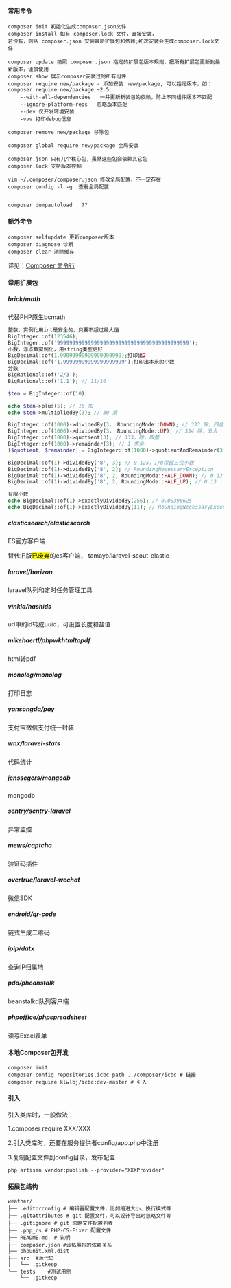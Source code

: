 #### 常用命令

```shell
composer init 初始化生成composer.json文件
composer install 如有 composer.lock 文件，直接安装，
若没有，则从 composer.json 安装最新扩展包和依赖;初次安装会生成composer.lock文件

composer update 按照 composer.json 指定的扩展包版本规则，把所有扩展包更新到最新版本，谨慎使用
composer show 展示composer安装过的所有组件
composer require new/package - 添加安装 new/package, 可以指定版本，如： composer require new/package ~2.5.
    --with-all-dependencies   一并更新新装包的依赖，防止不同组件版本不匹配
    --ignore-platform-reqs   忽略版本匹配
    --dev 仅开发环境安装
    -vvv 打印debug信息

composer remove new/package 移除包

composer global require new/package 全局安装

composer.json 只有几个核心包，虽然这些包会依赖其它包
composer.lock 支持版本控制

vim ~/.composer/composer.json 修改全局配置，不一定存在
composer config -l -g  查看全局配置


composer dumpautoload   ??
```

#### 额外命令

```shell
composer selfupdate 更新composer版本
composer diagnose 诊断
composer clear 清除缓存
```

详见：[Composer 命令行](https://docs.phpcomposer.com/03-cli.html)

#### 常用扩展包

##### brick/math

代替PHP原生bcmath

```php
整数，实例化用int是安全的，只要不超过最大值
BigInteger::of(123546);
BigInteger::of('9999999999999999999999999999999999999999999');
小数，浮点数实例化，用string类型更好
BigDecimal::of(1.99999999999999999999);打印出2
BigDecimal::of('1.99999999999999999999');打印出本来的小数
分数
BigRational::of('2/3');
BigRational::of('1.1'); // 11/10

$ten = BigInteger::of(10);

echo $ten->plus(5); // 15 加
echo $ten->multipliedBy(3); // 30 乘

BigInteger::of(1000)->dividedBy(3， RoundingMode::DOWN); // 333 除，四舍
BigInteger::of(1000)->dividedBy(3， RoundingMode::UP); // 334 除，五入
BigInteger::of(1000)->quotient(3); // 333，除，取整
BigInteger::of(1000)->remainder(3); // 1 求余
[$quotient, $remainder] = BigInteger::of(1000)->quotientAndRemainder(3);// 取整数加小数

BigDecimal::of(1)->dividedBy('8', 3); // 0.125，1/8保留三位小数
BigDecimal::of(1)->dividedBy('8', 2); // RoundingNecessaryException
BigDecimal::of(1)->dividedBy('8', 2, RoundingMode::HALF_DOWN); // 0.12
BigDecimal::of(1)->dividedBy('8', 2, RoundingMode::HALF_UP); // 0.13

有限小数
echo BigDecimal::of(1)->exactlyDividedBy(256); // 0.00390625
echo BigDecimal::of(1)->exactlyDividedBy(11); // RoundingNecessaryException
```

##### **elasticsearch/elasticsearch**

ES官方客户端

替代旧版<mark>已废弃</mark>的es客户端， tamayo/laravel-scout-elastic

##### **laravel/horizon**

laravel队列和定时任务管理工具

##### **vinkla/hashids**

url中的id转成uuid，可设置长度和盐值

##### **mikehaertl/phpwkhtmltopdf**

html转pdf

##### **monolog/monolog** 

打印日志

##### **yansongda/pay**

支付宝微信支付统一封装

##### **wnx/laravel-stats**

代码统计

##### **jenssegers/mongodb**

mongodb

##### **sentry/sentry-laravel**

异常监控

##### **mews/captcha**

验证码插件

##### **overtrue/laravel-wechat**

微信SDK

##### **endroid/qr-code**

链式生成二维码

##### **ipip/datx**

查询IP归属地

##### ~~**pda/pheanstalk**~~

beanstalkd队列客户端

##### **phpoffice/phpspreadsheet**

读写Excel表单

#### 本地Composer包开发

```shell
composer init
composer config repositories.icbc path ../composer/icbc # 链接
composer require klwlbj/icbc:dev-master # 引入

```



#### **引入**

引入类库时，一般做法：

1.composer require XXX/XXX

2.引入类库时，还要在服务提供者config/app.php中注册

3.复制配置文件到config目录，发布配置

```shell
php artisan vendor:publish --provider="XXXProvider"
```

#### 拓展包结构

```
weather/
├── .editorconfig # 编辑器配置文件，比如缩进大小、换行模式等
├── .gitattributes # git 配置文件，可以设计导出时忽略文件等
├── .gitignore # git 忽略文件配置列表
├── .php_cs # PHP-CS-Fixer 配置文件
├── README.md  # 说明
├── composer.json #该拓展包的依赖关系
├── phpunit.xml.dist
├── src  #源代码
│   └── .gitkeep
└── tests    #测试用例
    └── .gitkeep

```

